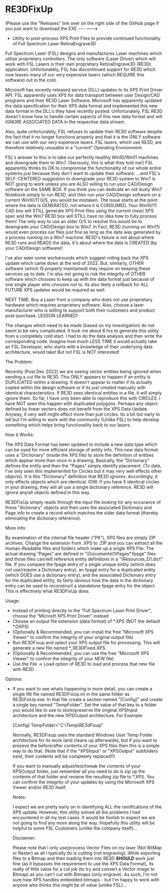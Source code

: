 # RE3DFixUp
(Please use the "Releases" link over on the right side of the GitHub page if you just want to download the EXE ------->

- Utility to post-process XPS Print Files to provide continued functionality of Full Spectrum Laser RetinaEngrave3D

Full Spectrum Laser (FSL) designs and manufactures Laser machines which utilize proprietary controllers.  The only software
(Laser Driver) which will work with FSL Lasers is their own proprietary RetinaEngrave3D (RE3D) application.  Unfortunately,
FSL has discontinued support for RE3D which now leaves many of our very expensive lasers (which REQUIRE this software)
out in the cold.

Microsoft has recently released service (DLL) updates to its XPS Print Driver API.  FSL apparently uses XPS for data 
transport between user Design/CAD programs and their RE3D Laser Software.  Microsoft has apparently updated the data
specification for their XPS data format and implemented this new data format in the DLL's they have recently posted.
Unfortunately, FSL RE3D doesn't know how to handle certain aspects of this new data format and will IGNORE ASSOCIATED
DATA in the respective data stream.

Also, quite unfortunately, FSL refuses to update their RE3D software despite the fact that it no longer functions properly
and that it is the ONLY software we can use with our very expensive lasers.  FSL lasers, which use RE3D, are therefore
relatively unusable in a "current" Operating Environment.

FSL's answer to this is to take our perfectly healthy Win10/Win11 machines and downgrade them to Win7.  (Seriously, this is what
they told me!)  FSL apparently thinks its OK to compromise the functionality of our whole entire systems just because
they don't want to update their software.  ...and FSL's SELF-CENTERED suggestion to downgrade your RE3D system to Win7 is 
NOT going to work unless you are ALSO willing to run your CAD/Design software on the SAME BOX.  If you think you can dedicate an 
old dusty Win7 Notebook simply to run RE3D, and then run your CAD/Design software on a current Win10/11 O/S, you would be mistaken.
The issue starts at the point where the data is GENERATED, not where it is CONSUMED.  Your Win10/11 CAD box will STILL generate
XPS Print files using the current (new) XPS spec and the Win7 RE3D box will STILL have no idea how to fully process them!  The 
only way to use an older O/S to resolve this would be to downgrade your CAD/Design box to Win7.  In Fact, RE3D (running on Win11)
would even process our files just fine as long as the data was generated by a process running on a Win7 machine.  RE3D's failure is 
not about where RE3D runs and READS the data, it's about where the data is CREATED (by your CAD/Design software)!

I've also seen some workarounds which suggest rolling back the XPS update which came down at the end of 2022.  But, similarly,
OTHER software (which IS properly maintained) may require on keeping these services up to date.  I'm also not going to
risk the integrity of OTHER software which chooses to keep up with the data format just because of one single player who 
chooses not to.  Its also likely a rollback for ALL FUTURE XPS updates would be required as well.

NEXT TIME:  Buy a Laser from a company who does not use proprietary hardware which requires proprietary software.  Also,
choose a laser manufacturer who is willing to support both their customers and product post-purchase.  LESSON LEARNED!

The changes which need to be made (based on my investigation) do not seem to be very complicated.  It took me about 6 hrs
to generate this utility from a completely cold start.  I had to do the data analysis and then write the corresponding code.
Imagine how much LESS TIME it would actually take an FSL Developer, who starts with a knowledge of their underlying
data architecture, would take!  But no!  FSL is NOT interested!

The Problem:

Recently (Post Dec 2022) we are seeing vector entities being ignored when sending a cut file to RE3D.  This ONLY appears to
happen if an entity is DUPLICATED within a drawing.  It doesn't appear to matter if its actually copied within the design
software or if its just created manually with identical characteristics.  If RE3D sees identical entities in a file, it will
simply ignore them.  So far, I have only been able to reproduce this with CIRCLES.  I have NOT seen this happen with duplicated
polygons.  Perhaps any object defined by linear vectors does not benefit from the XPS Data Update.  Anyway, it very well might
effect more than just circles.  Its a bit too early to tell but I'm willing to work with the community (Unlike FSL) to help
develop something which helps bring functionality back to our lasers.

How it Works:

The XPS Data Format has been updated to include a new data type which can be used for more efficient storage of entity info.
This new data format uses a "Dictionary" (inside the XPS file) to store the definition of entities which appear more than once
in a drawing.  Basically, the "Dictionary" defines the entity and then the "Pages" simply identify placement.  (To date, I've 
only seen this implemented for Circles but it may very well effects other objects).  It is this "Dictionary" definition
that RE3D ignores.  Accordingly, it only effects objects which are identical.  IOW:  if you have 5 identical circles in your 
drawing, they will all use a single dictionary reference.  RE3D will ignore any/all objects defined in this way.

RE3DFixUp simply reads through the input file looking for any occurance of these "dictionary" objects and then uses the associated
Dictionary and Page info to create a record which matches the older data format (thereby eliminating the dictionary reference).

More Info:

By examination of the internal file header ("PK"), XPS files are simply ZIP archives.  Change the extension from .XPS to .ZIP
and you can extract all the Human-Readable files and folders which make up a single XPS File.  The actual drawing "Pages" are defined in
"\Documents\1\Pages\*.fpage" files and those files can/will reference entity definitions in a "\Resources\_D1.dict" file. If you
compare the fpage entry of a single unique entity (which does not use/require a Dictionary entry), an fpage entry for a
duplicated entity (which DOES use a dictionary entry), and the associated Dictionary entry for the duplicated entity, its fairly obvious
how the data in the dictionary entry can be used to reconstruct a standalone fpage entry for the object.  This is effectively what
RE3DFixUp does.

Usage:  

- Instead of printing directly to the "Full Spectrum Laser Print Driver", choose the "Microsft XPS Print Driver" instead
- Choose an output file extension (data format) of *.XPS (NOT the default *.OXPS)
- (Optionally & Recommended, you can install the free "Microsoft XPS Viewer" to confirm the integrity of your original output file)
- Run RE3DFixup and select your XPS output file for processing.  This will generate a new file named *_RE3DFixed.XPS.
- (Optionally & Recommended, you can use the free "Microsoft XPS Viewer" to confirm the integrity of your NEW file)
- Use the File -> Load option of RE3D to load and process that new file with RE3D

Options:

- If you want to see whats happening in more detail, you can create a single INI file named RE3DFixUp.ini in the same folder as 
  RE3DFixUp.exe.  In that file create a section named "[Config]" and create a single key named "TempFolder".  Set the value of
  that key to a folder you would like to use to store/preserve the original XPSInput architecture and the new XPSOutput architecture.
  For Example:
  
  [Config]
  TempFolder="C:\Temp\RE3dFixup"
  
  Normally, RE3DFixup uses the standard Windows User Temp Folder architecture for its work (and cleans up afterwards), but if you want 
  to preseve the before/after contents of your XPS files then this is a simple way to do that.  (Note that if the "XPSInput" or 
  "XPSOutput" subfolders exist, their contents will be completely replaced!!)
  
  If you want to manually adjust/test/tweak the contents of your XPSOutput folder, just remember all you need to do is zip up the contents
  of that folder and rename the resulting zip file to *.XPS.  You can confirm the integrity of your updates by using the 
  Microsoft XPS Viewer and/or RE3D itself.
  
  Notes:
  
  I expect we are pretty early on in identifying ALL the ramifications of the XPS update.  However, this utility solved all the problems
  I had encountered in all my test cases.  It would be foolish to expect we are not going to find any more along the way.  Hopefully
  this utility will be helpful to some FSL Customers (unlike the company itself)...
  
  Disclaimer:  
  
  Please note that I only use/process Vector Files on my laser (Not BitMap or Raster) as all I typically do is cutting (not engraving).
  While exporting files to a Bitmap and then loading them into RE3D ***SHOULD*** work just fine (as it bypasses the requirement to use
  the XPS Data Format), its really of little value for a cut job (to try and convert a Vector image to Bitmap) as you can't cut with 
  Bitmaps (only engrave).  As such, I'm not sure how XPS handles embedded bitmaps - but I'm happy to work with anyone who thinks this might
  be of value (unlike FSL)...
  


